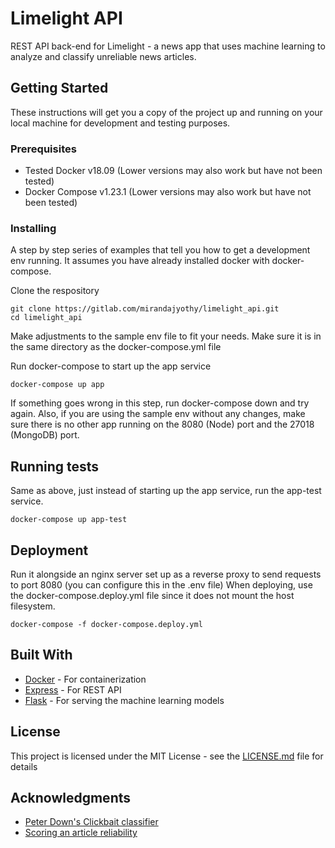 # Limelight API

REST API back-end for Limelight - a news app that uses machine learning to analyze and classify unreliable news articles.

## Getting Started

These instructions will get you a copy of the project up and running on your local machine for development and testing purposes. 

### Prerequisites

- Tested Docker v18.09 (Lower versions may also work but have not been tested)
- Docker Compose v1.23.1 (Lower versions may also work but have not been tested)

### Installing

A step by step series of examples that tell you how to get a development env running. It assumes you have already installed docker with docker-compose.

Clone the respository

```
git clone https://gitlab.com/mirandajyothy/limelight_api.git
cd limelight_api
```

Make adjustments to the sample env file to fit your needs. Make sure it is in the same directory as the docker-compose.yml file

Run docker-compose to start up the app service

```
docker-compose up app
```

If something goes wrong in this step, run docker-compose down and try again. Also, if you are using the sample env without any changes, make sure there is no other app running on the 8080 (Node) port and the 27018 (MongoDB) port.

## Running tests

Same as above, just instead of starting up the app service, run the app-test service.

```
docker-compose up app-test
```

## Deployment

Run it alongside an nginx server set up as a reverse proxy to send requests to port 8080 (you can configure this in the .env file)
When deploying, use the docker-compose.deploy.yml file since it does not mount the host filesystem.

```
docker-compose -f docker-compose.deploy.yml
```

## Built With

* [Docker](https://www.docker.com/) - For containerization
* [Express](https://expressjs.com/) - For REST API
* [Flask](http://flask.pocoo.org/) - For serving the machine learning models


## License

This project is licensed under the MIT License - see the [LICENSE.md](LICENSE.md) file for details

## Acknowledgments

* [Peter Down's Clickbait classifier](https://github.com/peterldowns/clickbait-classifier)
* [Scoring an article reliability](https://medium.com/@malik.boudiaf/scoring-an-article-reliability-9f9a2445c7e8)

